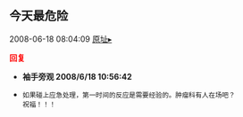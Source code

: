 ## 今天最危险
2008-06-18 08:04:09
[原址▸](http://www.fxgan.com/chan_time/2008_01_06/988.htm)





**<font color='red'>回复</font>**


- **袖手旁观 2008/6/18 10:56:42**
- ```
  如果碰上应急处理，第一时间的反应是需要经验的。肿瘤科有人在场吧？
  祝福！！！
  ```
